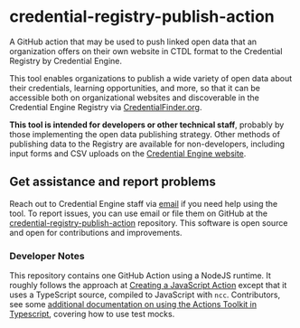 # credential-registry-publish-action

A GitHub action that may be used to push linked open data that an organization
offers on their own website in CTDL format to the Credential Registry by
Credential Engine.

This tool enables organizations to publish a wide variety of open data about
their credentials, learning opportunities, and more, so that it can be
accessible both on organizational websites and discoverable in the Credential
Engine Registry via [CredentialFinder.org](https://credentialfinder.org).

**This tool is intended for developers or other technical staff**, probably by
those implementing the open data publishing strategy. Other methods of
publishing data to the Registry are available for non-developers, including
input forms and CSV uploads on the [Credential Engine
website](https://apps.credentialengine.org/publisher).

## Get assistance and report problems

Reach out to Credential Engine staff via
[email](mailto:info@credentialengine.org?subject=Credential%20Registry%20Publish%20Action)
if you need help using the tool. To report issues, you can use email or file
them on GitHub at the
[credential-registry-publish-action](https://github.com/credentialengine/credential-registry-publish-action/issues)
repository. This software is open source and open for contributions and
improvements.

### Developer Notes

This repository contains one GitHub Action using a NodeJS runtime. It roughly
follows the approach at [Creating a JavaScript
Action](https://docs.github.com/en/actions/creating-actions/creating-a-javascript-action)
except that it uses a TypeScript source, compiled to JavaScript with `ncc`.
Contributors, see some [additional documentation on using the Actions Toolkit in
Typescript](https://github.com/actions/typescript-action), covering how to use
test mocks.
